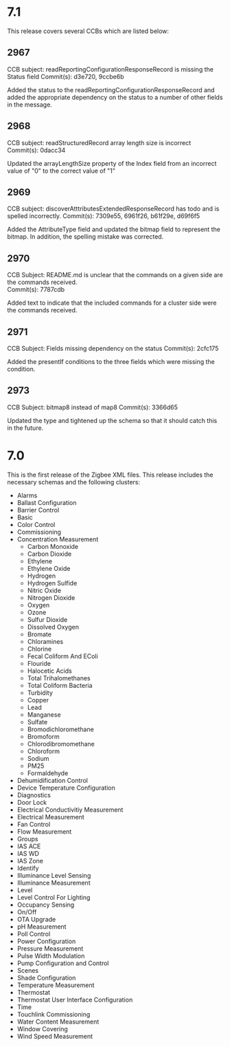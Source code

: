 7.1
===
This release covers several CCBs which are listed below:

2967
----
CCB subject: readReportingConfigurationResponseRecord is missing the Status field
Commit(s): d3e720, 9ccbe6b

Added the status to the readReportingConfigurationResponseRecord and added the appropriate dependency on the status to a number of other fields in the message.

2968
----
CCB subject: readStructuredRecord array length size is incorrect
Commit(s): 0dacc34

Updated the arrayLengthSize property of the Index field from an incorrect value of "0" to the correct value of "1"

2969
----
CCB subject: discoverAtttributesExtendedResponseRecord has todo and is spelled incorrectly.
Commit(s): 7309e55, 6961f26, b61f29e, d69f6f5

Added the AttributeType field and updated the bitmap field to represent the bitmap. In addition, the spelling mistake was corrected.

2970
----
CCB Subject: README.md is unclear that the commands on a given side are the commands received.	
Commit(s): 7787cdb

Added text to indicate that the included commands for a cluster side were the commands received.

2971
----
CCB Subject: Fields missing dependency on the status
Commit(s): 2cfc175

Added the presentIf conditions to the three fields which were missing the condition.

2973
----
CCB Subject: bitmap8 instead of map8
Commit(s): 3366d65

Updated the type and tightened up the schema so that it should catch this in the future.

7.0
===
This is the first release of the Zigbee XML files. This release includes the necessary schemas and the following clusters:

* Alarms
* Ballast Configuration
* Barrier Control
* Basic
* Color Control
* Commissioning
* Concentration Measurement 
    - Carbon Monoxide
    - Carbon Dioxide
    - Ethylene
    - Ethylene Oxide
    - Hydrogen
    - Hydrogen Sulfide
    - Nitric Oxide
    - Nitrogen Dioxide
    - Oxygen
    - Ozone
    - Sulfur Dioxide
    - Dissolved Oxygen
    - Bromate
    - Chloramines
    - Chlorine
    - Fecal Coliform And EColi
    - Flouride
    - Halocetic Acids
    - Total Trihalomethanes
    - Total Coliform Bacteria
    - Turbidity
    - Copper
    - Lead
    - Manganese
    - Sulfate
    - Bromodichloromethane
    - Bromoform
    - Chlorodibromomethane
    - Chloroform
    - Sodium
    - PM25
    - Formaldehyde
* Dehumidification Control
* Device Temperature Configuration
* Diagnostics
* Door Lock
* Electrical Conductivitiy Measurement
* Electrical Measurement
* Fan Control
* Flow Measurement
* Groups
* IAS ACE
* IAS WD
* IAS Zone
* Identify
* Illuminance Level Sensing
* Illuminance Measurement
* Level
* Level Control For Lighting
* Occupancy Sensing
* On/Off
* OTA Upgrade
* pH Measurement
* Poll Control
* Power Configuration
* Pressure Measurement
* Pulse Width Modulation
* Pump Configuration and Control
* Scenes
* Shade Configuration
* Temperature Measurement
* Thermostat
* Thermostat User Interface Configuration
* Time
* Touchlink Commissioning
* Water Content Measurement
* Window Covering
* Wind Speed Measurement

